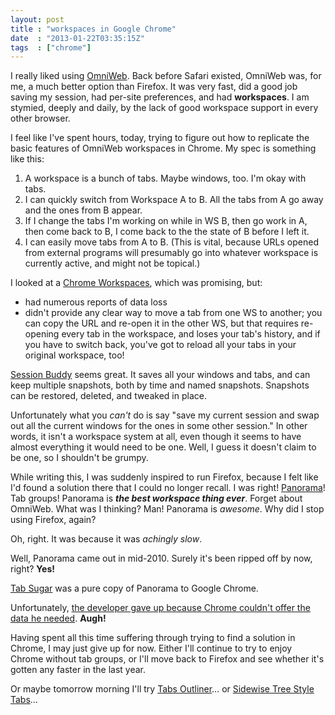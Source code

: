 ```yaml
---
layout: post
title : "workspaces in Google Chrome"
date  : "2013-01-22T03:35:15Z"
tags  : ["chrome"]
---
```

I really liked using [OmniWeb](https://www.omnigroup.com/products/omniweb/).
Back before Safari existed, OmniWeb was, for me, a much better option than
Firefox.  It was very fast, did a good job saving my session, had per-site
preferences, and had **workspaces**.  I am stymied, deeply and daily, by the
lack of good workspace support in every other browser.

I feel like I've spent hours, today, trying to figure out how to replicate the
basic features of OmniWeb workspaces in Chrome.  My spec is something like
this:

1. A workspace is a bunch of tabs.  Maybe windows, too.  I'm okay with tabs.
2. I can quickly switch from Workspace A to B.  All the tabs from A go away and
     the ones from B appear.
3. If I change the tabs I'm working on while in WS B, then go work in A, then
     come back to B, I come back to the the state of B before I left it.
4. I can easily move tabs from A to B.  (This is vital, because URLs opened from
     external programs will presumably go into whatever workspace is currently
     active, and might not be topical.)

I looked at a [Chrome
Workspaces](https://chrome.google.com/webstore/detail/chrome-workspaces/jiednhamhlmclhmmcfadedodgkkkjhma),
which was promising, but:

* had numerous reports of data loss
* didn't provide any clear way to move a tab from one WS to another; you can
    copy the URL and re-open it in the other WS, but that requires re-opening
    every tab in the workspace, and loses your tab's history, and if you have to
    switch back, you've got to reload all your tabs in your original workspace,
    too!

[Session Buddy](http://www.sessionbuddy.com/) seems great.  It saves all your
windows and tabs, and can keep multiple snapshots, both by time and named
snapshots.  Snapshots can be restored, deleted, and tweaked in place.

Unfortunately what you *can't* do is say "save my current session and swap out
all the current windows for the ones in some other session."  In other words,
it isn't a workspace system at all, even though it seems to have almost
everything it would need to be one.  Well, I guess it doesn't claim to be one,
so I shouldn't be grumpy.

While writing this, I was suddenly inspired to run Firefox, because I felt like
I'd found a solution there that I could no longer recall.  I was right!
[Panorama](https://www.youtube.com/watch?v=5r0TQJ-gGi0)!  Tab groups!  Panorama
is ***the best workspace thing ever***.  Forget about OmniWeb.  What was I
thinking?  Man!  Panorama is *awesome*.  Why did I stop using Firefox, again?

Oh, right.  It was because it was *achingly slow*.

Well, Panorama came out in mid-2010.  Surely it's been ripped off by now,
right?  **Yes!**

[Tab Sugar](http://tabsugar.com/) was a pure copy of Panorama to Google Chrome.

Unfortunately, [the developer gave up because Chrome couldn't offer the data he
needed](https://code.google.com/p/chromium/issues/detail?id=78344#c14).
**Augh!**

Having spent all this time suffering through trying to find a solution in
Chrome, I may just give up for now.  Either I'll continue to try to enjoy
Chrome without tab groups, or I'll move back to Firefox and see whether it's
gotten any faster in the last year.

Or maybe tomorrow morning I'll try [Tabs
Outliner](https://chrome.google.com/webstore/detail/tabs-outliner/eggkanocgddhmamlbiijnphhppkpkmkl)…
or [Sidewise Tree Style
Tabs](https://chrome.google.com/webstore/detail/sidewise-tree-style-tabs/biiammgklaefagjclmnlialkmaemifgo)…
